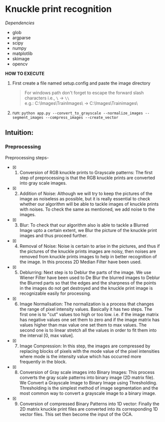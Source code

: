 # Knuckle print recognition

*Dependencies*
* glob
* argparse
* scipy
* numpy
* matplotlib
* skimage
* opencv

**HOW TO EXECUTE**
1. First create a file named setup.config and paste the image directory
	> For windows path don't forget to escape the forward slash characters i.e., `\` -> `\\`
	<br>e.g.: C:\Images\TrainImages\ -> C:\\Images\\Trainimages\\
		
2. run:
`python app.py --convert_to_grayscale --normalize_images --segment_images --compress_images --create_vector`

## Intuition:

### Preprocessing
Preprocessing steps-
- [x] 1. Conversion of RGB knuckle prints to Grayscale patterns: The first step of preprocessing is that the RGB knuckle prints are converted into gray scale images.
- [x] 2. Addition of Noise: Although we will try to keep the pictures of the image as noiseless as possible, but it is really essential to check whether our algorithm will be able to tackle images of knuckle prints with noises. To check the same as mentioned, we add noise to the images.
- [x] 3. Blur: To check that our algorithm also is able to tackle a Blurred Image upto a certain extent, we Blur the picture of the  knuckle print images and thus proceed further.
- [x] 4. Removal of Noise: Noise is certain to arise in the pictures, and thus if the pictures of the  knuckle prints images are noisy, then noises are removed from  knuckle prints images to help in better recognition of the image. In this process 2D Median Filter have been used.
- [x] 5. Deblurring: Next step is to Deblur the parts of the image. We use Wiener Filter have been used to De Blur the blurred images to Deblur the Blurred parts so that the edges and the sharpness of the points in the images do not get destroyed and the knuckle print image is recognizable easily for processing.
- [x] 6. Image Normalisation: The normalization is a process that changes the range of pixel intensity values. Basically it has two steps. The first one is to "cut" values too high or too low. i.e. if the image matrix has negative values one set them to zero and if the image matrix has values higher than max value one set them to max values. The second one is to linear stretch all the values in order to fit them into the interval [0, max value].
- [x] 7. Image Compression: In this step, the images are compressed by replacing blocks of pixels with the mode value of the pixel intensities where mode is the intensity value which has occurred more frequently in the block.
- [x] 8. Conversion of Gray scale images into Binary Images: This process converts the gray scale patterns into binary image (2D matrix file). We Convert a Grayscale Image to Binary Image using Thresholding. Thresholding is the simplest method of image segmentation and the most common way to convert a grayscale image to a binary image.
- [x] 9. Conversion of compressed Binary Patterns into 1D vector: Finally the 2D matrix knuckle print files are converted into its corresponding 1D vector files.
This set then become the input of the OCA.
